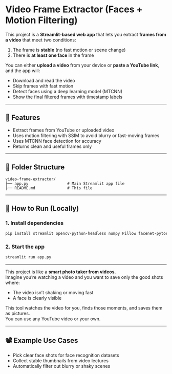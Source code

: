 # Video Frame Extractor (Faces + Motion Filtering)

This project is a **Streamlit-based web app** that lets you extract **frames from a video** that meet two conditions:

1. The frame is **stable** (no fast motion or scene change)  
2. There is **at least one face** in the frame

You can either **upload a video** from your device or **paste a YouTube link**, and the app will:
- Download and read the video  
- Skip frames with fast motion  
- Detect faces using a deep learning model (MTCNN)  
- Show the final filtered frames with timestamp labels

---

## 🔧 Features

- Extract frames from YouTube or uploaded video  
- Uses motion filtering with SSIM to avoid blurry or fast-moving frames  
- Uses MTCNN face detection for accuracy  
- Returns clean and useful frames only

---

## 📁 Folder Structure

```
video-frame-extractor/
├── app.py                 # Main Streamlit app file
├── README.md              # This file
```

---

## 🚀 How to Run (Locally)

### 1. Install dependencies

```bash
pip install streamlit opencv-python-headless numpy Pillow facenet-pytorch yt-dlp scikit-image
```

### 2. Start the app

```bash
streamlit run app.py
```

---

This project is like a **smart photo taker from videos**.  
Imagine you’re watching a video and you want to save only the good shots where:
- The video isn’t shaking or moving fast  
- A face is clearly visible  

This tool watches the video for you, finds those moments, and saves them as pictures.  
You can use any YouTube video or your own.

---

## 📽️ Example Use Cases

- Pick clear face shots for face recognition datasets  
- Collect stable thumbnails from video lectures  
- Automatically filter out blurry or shaky scenes


